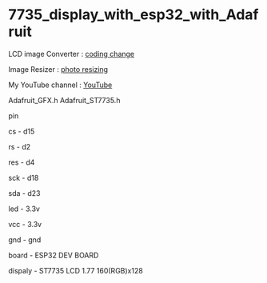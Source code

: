 # 7735_display_with_esp32_with_Adafruit

LCD image Converter : [coding change](https://sourceforge.net/projects/lcd-image-converter/)

Image Resizer : [photo resizing](http://www.rinkydinkelectronics.com/t_imageconverter565.php)

My YouTube channel : [YouTube](https://www.youtube.com/@kenopkgaming5693)

Adafruit_GFX.h
Adafruit_ST7735.h

pin

cs  -  d15

rs  -  d2

res  -  d4

sck  -  d18

sda  -  d23

led  -  3.3v

vcc  -  3.3v

gnd  -  gnd

board  -  ESP32 DEV BOARD

dispaly  -  ST7735 LCD 1.77 160(RGB)x128
